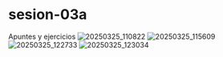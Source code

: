 # sesion-03a
Apuntes y ejercicios
![20250325_110822](https://github.com/user-attachments/assets/e4721a79-3839-4e30-9a0b-8731762dc306)
![20250325_115609](https://github.com/user-attachments/assets/48861815-9df6-4df0-b54d-6282637f2738)
![20250325_122733](https://github.com/user-attachments/assets/81a61ca7-b2fe-4dd5-8627-4c103f10f849)
![20250325_123034](https://github.com/user-attachments/assets/c05adb2e-2b3b-436d-9999-9dec3cd2a5a8)
